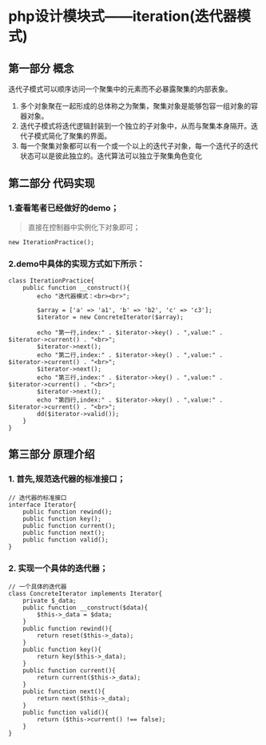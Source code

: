 # php设计模块式——iteration(迭代器模式)
## 第一部分 概念
迭代子模式可以顺序访问一个聚集中的元素而不必暴露聚集的内部表象。

1. 多个对象聚在一起形成的总体称之为聚集，聚集对象是能够包容一组对象的容器对象。
2. 迭代子模式将迭代逻辑封装到一个独立的子对象中，从而与聚集本身隔开。迭代子模式简化了聚集的界面。
3. 每一个聚集对象都可以有一个或一个以上的迭代子对象，每一个迭代子的迭代状态可以是彼此独立的。迭代算法可以独立于聚集角色变化

## 第二部分 代码实现

### 1.查看笔者已经做好的demo；
> 直接在控制器中实例化下对象即可；

```
new IterationPractice();
```
### 2.demo中具体的实现方式如下所示：
```
class IterationPractice{
    public function __construct(){
        echo "迭代器模式：<br><br>";

        $array = ['a' => 'a1', 'b' => 'b2', 'c' => 'c3'];
        $iterator = new ConcreteIterator($array);

        echo "第一行,index:" . $iterator->key() . ",value:" . $iterator->current() . "<br>";
        $iterator->next();
        echo "第二行,index:" . $iterator->key() . ",value:" . $iterator->current() . "<br>";
        $iterator->next();
        echo "第三行,index:" . $iterator->key() . ",value:" . $iterator->current() . "<br>";
        $iterator->next();
        echo "第四行,index:" . $iterator->key() . ",value:" . $iterator->current() . "<br>";
        dd($iterator->valid());
    }
}
```
## 第三部分 原理介绍
### 1. 首先,规范迭代器的标准接口；
```
// 迭代器的标准接口
interface Iterator{
    public function rewind();
    public function key();
    public function current();
    public function next();
    public function valid();
}
```
### 2. 实现一个具体的迭代器；
```
// 一个具体的迭代器
class ConcreteIterator implements Iterator{
    private $_data;
    public function __construct($data){
        $this->_data = $data;
    }
    public function rewind(){
        return reset($this->_data);
    }
    public function key(){
        return key($this->_data);
    }
    public function current(){
        return current($this->_data);
    }
    public function next(){
        return next($this->_data);
    }
    public function valid(){
        return ($this->current() !== false);
    }
}
```
